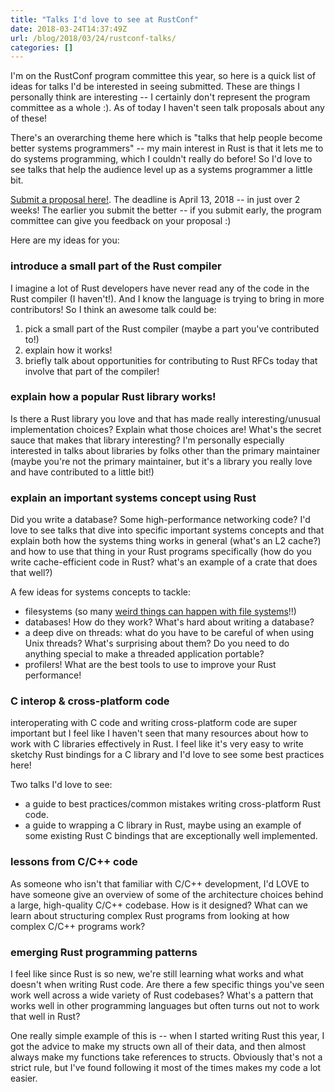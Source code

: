 ```yaml
---
title: "Talks I'd love to see at RustConf"
date: 2018-03-24T14:37:49Z
url: /blog/2018/03/24/rustconf-talks/
categories: []
---
```


I'm on the RustConf program committee this year, so here is a quick list of ideas for talks I'd be
interested in seeing submitted.  These are things I personally think are interesting -- I certainly
don't represent the program committee as a whole :). As of today I haven't seen talk proposals about
any of these!

There's an overarching theme here which is "talks that help people become better systems
programmers" -- my main interest in Rust is that it lets me to do systems programming, which I
couldn't really do before! So I'd love to see talks that help the audience level up as a systems
programmer a little bit.

[Submit a proposal here!](https://cfp.rustconf.com/events/rustconf-2018). The deadline is April 13,
2018 -- in just over 2 weeks! The earlier you submit the better -- if you submit early, the program
committee can give you feedback on your proposal :)

Here are my ideas for you:

### introduce a small part of the Rust compiler

I imagine a lot of Rust developers have never read any of the code in the Rust compiler (I
haven't!). And I know the language is trying to bring in more contributors! So I think an awesome
talk could be:

1. pick a small part of the Rust compiler (maybe a part you've contributed to!)
1. explain how it works!
1. briefly talk about opportunities for contributing to Rust RFCs today that involve that part of the compiler!

### explain how a popular Rust library works!

Is there a Rust library you love and that has made really interesting/unusual implementation choices? Explain what those choices are! What's the secret sauce that makes that library interesting? I'm personally especially interested in talks about libraries by folks other than the primary maintainer (maybe you're not the primary maintainer, but it's a library you really love and have contributed to a little bit!)

### explain an important systems concept using Rust

Did you write a database? Some high-performance networking code? I'd love to see talks that dive
into specific important systems concepts and that explain both how the systems thing works in
general (what's an L2 cache?) and how to use that thing in your Rust programs specifically (how do
you write cache-efficient code in Rust? what's an example of a crate that does that well?)

A few ideas for systems concepts to tackle:

* filesystems (so many [weird things can happen with file systems](http://danluu.com/filesystem-errors/)!!)
* databases! How do they work? What's hard about writing a database?
* a deep dive on threads: what do you have to be careful of when using Unix threads? What's
  surprising about them? Do you need to do anything special to make a threaded application portable?
* profilers! What are the best tools to use to improve your Rust performance!

### C interop & cross-platform code

interoperating with C code and writing cross-platform code are super important but I feel like I
haven't seen that many resources about how to work with C libraries effectively in Rust. I feel like
it's very easy to write sketchy Rust bindings for a C library and I'd love to see some best
practices here!

Two talks I'd love to see:

* a guide to best practices/common mistakes writing cross-platform Rust code.
* a guide to wrapping a C library in Rust, maybe using an example of some existing Rust C bindings
  that are exceptionally well implemented.

### lessons from C/C++ code

As someone who isn't that familiar with C/C++ development, I'd LOVE to have someone give an overview
of some of the architecture choices behind a large, high-quality C/C++ codebase. How is it designed?
What can we learn about structuring complex Rust programs from looking at how complex C/C++ programs
work?

### emerging Rust programming patterns

I feel like since Rust is so new, we're still learning what works and what doesn't when writing Rust
code. Are there a few specific things you've seen work well across a wide variety of Rust codebases?
What's a pattern that works well in other programming languages but often turns out not to work that
well in Rust?

One really simple example of this is -- when I started writing Rust this year, I got the advice to
make my structs own all of their data, and then almost always make my functions take references to
structs.  Obviously that's not a strict rule, but I've found following it most of the times makes my
code a lot easier.
